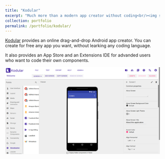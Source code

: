 ```yaml
---
title: "Kodular"
excerpt: "Much more than a modern app creator without coding<br/><img src='/images/kodular.jpg'>"
collection: portfolio
permalink: /portfolio/kodular/
---
```


[Kodular](https://www.kodular.io) provides an online drag-and-drop Android app creator. You can create for free any app you want, without learking any coding language.

It also provides an App Store and an Extensions IDE for advanded users who want to code their own components.

<img src='/images/kodular.jpg'>